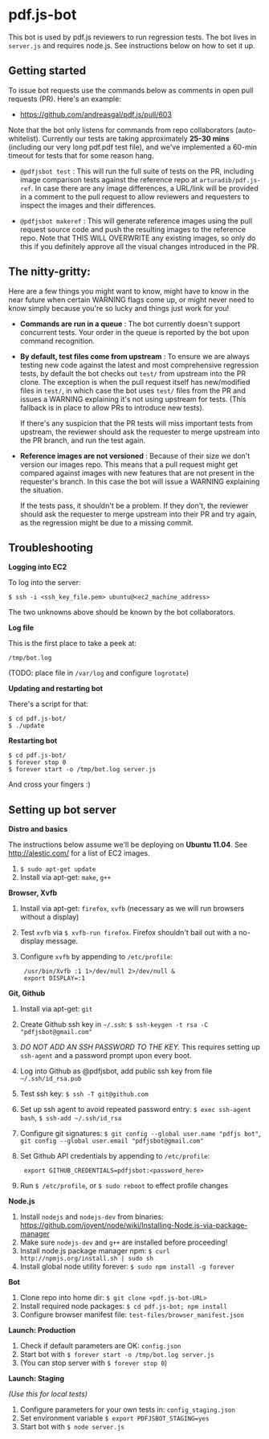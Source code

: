 # pdf.js-bot

This bot is used by pdf.js reviewers to run regression tests. The bot lives in `server.js` and requires node.js. See instructions below on how to set it up.


## Getting started

To issue bot requests use the commands below as comments in open pull requests (PR). Here's an example:

+ https://github.com/andreasgal/pdf.js/pull/603

Note that the bot only listens for commands from repo collaborators (auto-whitelist). Currently our tests are taking approximately **25-30 mins** (including our very long pdf.pdf test file), and we've implemented a 60-min timeout for tests that for some reason hang.

+ `@pdfjsbot test` : This will run the full suite of tests on the PR, including image comparison tests against the reference repo at `arturadib/pdf.js-ref`. In case there are any image differences, a URL/link will be provided in a comment to the pull request to allow reviewers and requesters to inspect the images and their differences.

+ `@pdfjsbot makeref` : This will generate reference images using the pull request source code and push the resulting images to the reference repo. Note that THIS WILL OVERWRITE any existing images, so only do this if you definitely approve all the visual changes introduced in the PR.


## The nitty-gritty:

Here are a few things you might want to know, might have to know in the near future when certain WARNING flags come up, or might never need to know simply because you're so lucky and things just work for you!

+ **Commands are run in a queue** : The bot currently doesn't support concurrent tests. Your order in the queue is reported by the bot upon command recognition.

+ **By default, test files come from upstream** : To ensure we are always testing new code against the latest and most comprehensive regression tests, by default the bot checks out `test/` from upstream into the PR clone. The exception is when the pull request itself has new/modified files in `test/`, in which case the bot uses `test/` files from the PR and issues a WARNING explaining it's not using upstream for tests. (This fallback is in place to allow PRs to introduce new tests).

    If there's any suspicion that the PR tests will miss important tests from upstream, the reviewer should ask the requester to merge upstream into the PR branch, and run the test again.

+ **Reference images are not versioned** : Because of their size we don't version our images repo. This means that a pull request might get compared against images with new features that are not present in the requester's branch. In this case the bot will issue a WARNING explaining the situation.

    If the tests pass, it shouldn't be a problem. If they don't, the reviewer should ask the requester to merge upstream into their PR and try again, as the regression might be due to a missing commit.


## Troubleshooting

**Logging into EC2**

To log into the server:

    $ ssh -i <ssh_key_file.pem> ubuntu@<ec2_machine_address>

The two unknowns above should be known by the bot collaborators.

**Log file**

This is the first place to take a peek at:

    /tmp/bot.log

(TODO: place file in `/var/log` and configure `logrotate`)

**Updating and restarting bot**

There's a script for that:

    $ cd pdf.js-bot/
    $ ./update
    
**Restarting bot**

    $ cd pdf.js-bot/
    $ forever stop 0
    $ forever start -o /tmp/bot.log server.js

And cross your fingers :)


## Setting up bot server

**Distro and basics**

The instructions below assume we'll be deploying on **Ubuntu 11.04**. See http://alestic.com/ for a list of EC2 images.

1. `$ sudo apt-get update`
1. Install via apt-get: `make`, `g++`

**Browser, Xvfb**

1. Install via apt-get: `firefox`, `xvfb` (necessary as we will run browsers without a display)
1. Test `xvfb` via `$ xvfb-run firefox`. Firefox shouldn't bail out with a no-display message.
1. Configure `xvfb` by appending to `/etc/profile`:

        /usr/bin/Xvfb :1 1>/dev/null 2>/dev/null &
        export DISPLAY=:1

**Git, Github**

1. Install via apt-get: `git`
1. Create Github ssh key in `~/.ssh`: `$ ssh-keygen -t rsa -C "pdfjsbot@gmail.com"`
1. _DO NOT ADD AN SSH PASSWORD TO THE KEY._ This requires setting up `ssh-agent` and a password prompt upon every boot.
1. Log into Github as @pdfjsbot, add public ssh key from file `~/.ssh/id_rsa.pub`
1. Test ssh key: `$ ssh -T git@github.com`
1. Set up ssh agent to avoid repeated password entry: `$ exec ssh-agent bash`, `$ ssh-add ~/.ssh/id_rsa`
1. Configure git signatures: `$ git config --global user.name "pdfjs bot"`, `git config --global user.email "pdfjsbot@gmail.com"`
1. Set Github API credentials by appending to `/etc/profile`:

        export GITHUB_CREDENTIALS=pdfjsbot:<password_here>

1. Run `$ /etc/profile`, or `$ sudo reboot` to effect profile changes


**Node.js**

1. Install `nodejs` and `nodejs-dev` from binaries: https://github.com/joyent/node/wiki/Installing-Node.js-via-package-manager
1. Make sure `nodejs-dev` and `g++` are installed before proceeding!
1. Install node.js package manager npm: `$ curl http://npmjs.org/install.sh | sudo sh`
1. Install global node utility forever: `$ sudo npm install -g forever`

**Bot**

1. Clone repo into home dir: `$ git clone <pdf.js-bot-URL>`
1. Install required node packages: `$ cd pdf.js-bot; npm install`
1. Configure browser manifest file: `test-files/browser_manifest.json`

**Launch: Production**

1. Check if default parameters are OK: `config.json`
1. Start bot with `$ forever start -o /tmp/bot.log server.js`
1. (You can stop server with `$ forever stop 0`)

**Launch: Staging**

_(Use this for local tests)_

1. Configure parameters for your own tests in: `config_staging.json`
1. Set environment variable `$ export PDFJSBOT_STAGING=yes`
1. Start bot with `$ node server.js`

